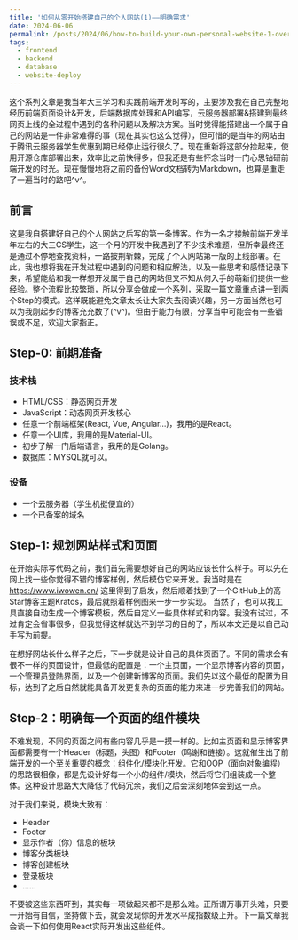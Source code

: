 ```yaml
---
title: '如何从零开始搭建自己的个人网站(1)——明确需求'
date: 2024-06-06
permalink: /posts/2024/06/how-to-build-your-own-personal-website-1-overview/
tags:
  - frontend
  - backend
  - database
  - website-deploy
---
```


这个系列文章是我当年大三学习和实践前端开发时写的，主要涉及我在自己完整地经历前端页面设计&开发，后端数据库处理和API编写，云服务器部署&搭建到最终网页上线的全过程中遇到的各种问题以及解决方案。当时觉得能搭建出一个属于自己的网站是一件非常难得的事（现在其实也这么觉得），但可惜的是当年的网站由于腾讯云服务器学生优惠到期已经停止运行很久了。现在重新将这部分捡起来，使用开源仓库部署出来，效率比之前快得多，但我还是有些怀念当时一门心思钻研前端开发的时光。现在慢慢地将之前的备份Word文档转为Markdown，也算是重走了一遍当时的路吧^v^。

## 前言

这是我自搭建好自己的个人网站之后写的第一条博客。作为一名才接触前端开发半年左右的大三CS学生，这一个月的开发中我遇到了不少技术难题，但所幸最终还是通过不停地查找资料，一路披荆斩棘，完成了个人网站第一版的上线部署。在此，我也想将我在开发过程中遇到的问题和相应解法，以及一些思考和感悟记录下来，希望能给和我一样想开发属于自己的网站但又不知从何入手的萌新们提供一些经验。整个流程比较繁琐，所以分享会做成一个系列，采取一篇文章重点讲一到两个Step的模式。这样既能避免文章太长让大家失去阅读兴趣，另一方面当然也可以为我刚起步的博客充充数了(^v^)。但由于能力有限，分享当中可能会有一些错误或不足，欢迎大家指正。

## Step-0: 前期准备

### 技术栈
* HTML/CSS：静态网页开发
* JavaScript：动态网页开发核心
* 任意一个前端框架(React, Vue, Angular...)，我用的是React。
* 任意一个UI库，我用的是Material-UI。
* 初步了解一门后端语言，我用的是Golang。
* 数据库：MYSQL就可以。

### 设备
* 一个云服务器（学生机挺便宜的）
* 一个已备案的域名

## Step-1: 规划网站样式和页面

在开始实际写代码之前，我们首先需要想好自己的网站应该长什么样子。可以先在网上找一些你觉得不错的博客样例，然后模仿它来开发。我当时是在 https://www.iwowen.cn/ 这里得到了启发，然后顺着找到了一个GitHub上的高Star博客主题Kratos，最后就照着样例图来一步一步实现。
当然了，也可以找工具直接自动生成一个博客模板，然后自定义一些具体样式和内容。我没有试过，不过肯定会省事很多，但我觉得这样就达不到学习的目的了，所以本文还是以自己动手写为前提。

在想好网站长什么样子之后，下一步就是设计自己的具体页面了。不同的需求会有很不一样的页面设计，但最低的配置是：一个主页面，一个显示博客内容的页面，一个管理员登陆界面，以及一个创建新博客的页面。我们先以这个最低的配置为目标，达到了之后自然就能具备开发更复杂的页面的能力来进一步完善我们的网站。

## Step-2：明确每一个页面的组件模块

不难发现，不同的页面之间有些内容几乎是一摸一样的。比如主页面和显示博客界面都需要有一个Header（标题，头图）和Footer（鸣谢和链接）。这就催生出了前端开发的一个至关重要的概念：组件化/模块化开发。它和OOP（面向对象编程）的思路很相像，都是先设计好每一个小的组件/模块，然后将它们组装成一个整体。这种设计思路大大降低了代码冗余，我们之后会深刻地体会到这一点。

对于我们来说，模块大致有：
* Header
* Footer
* 显示作者（你）信息的板块
* 博客分类板块
* 博客创建板块
* 登录板块
* ......

不要被这些东西吓到，其实每一项做起来都不是那么难。正所谓万事开头难，只要一开始有自信，坚持做下去，就会发现你的开发水平成指数级上升。下一篇文章我会谈一下如何使用React实际开发出这些组件。
